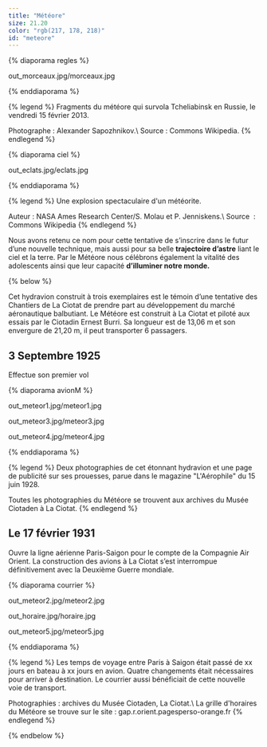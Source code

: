 ```yaml
---
title: "Météore"
size: 21.20
color: "rgb(217, 178, 218)"
id: "meteore"
---
```


{% diaporama regles %}

out_morceaux.jpg/morceaux.jpg

{% enddiaporama %}

{% legend %}
Fragments du météore qui survola Tcheliabinsk en Russie, le vendredi 15 février 2013.

Photographe&nbsp;: Alexander Sapozhnikov.\\
Source&nbsp;: Commons Wikipedia.
{% endlegend %}

{% diaporama ciel %}

out_eclats.jpg/eclats.jpg

{% enddiaporama %}

{% legend %}
Une explosion spectaculaire d'un météorite.

Auteur&nbsp;: NASA Ames Research Center/S. Molau et P. Jenniskens.\\
Source &nbsp;: Commons Wikipedia
{% endlegend %}


Nous avons retenu ce nom pour cette tentative de s’inscrire dans le futur d’une nouvelle technique, mais aussi pour sa belle **trajectoire d’astre** liant le ciel et la terre.
Par le Météore nous célébrons également la vitalité des adolescents ainsi que leur capacité **d’illuminer notre monde.**


{% below %}

Cet hydravion construit à trois exemplaires est le témoin d’une tentative des Chantiers de La Ciotat de prendre part au développement du marché aéronautique balbutiant. Le Météore est construit à La Ciotat et piloté aux essais par le Ciotadin Ernest Burri.
Sa longueur est de 13,06&nbsp;m et son envergure de 21,20&nbsp;m, il peut transporter 6 passagers.

3 Septembre 1925
------------

Effectue son premier vol

{% diaporama avionM %}

out_meteor1.jpg/meteor1.jpg

out_meteor3.jpg/meteor3.jpg

out_meteor4.jpg/meteor4.jpg

{% enddiaporama %}

{% legend %}
Deux photographies de cet étonnant hydravion et une page de publicité sur ses prouesses, parue dans le magazine "L'Aérophile" du 15 juin 1928. 

Toutes les photographies du Météore se trouvent aux archives du Musée Ciotaden à La Ciotat.
{% endlegend %}

Le 17 février 1931
------------

Ouvre la ligne aérienne Paris-Saigon pour le compte de la Compagnie Air Orient.
La construction des avions à La Ciotat s’est interrompue définitivement avec la Deuxième Guerre mondiale.


{% diaporama courrier %}

out_meteor2.jpg/meteor2.jpg

out_horaire.jpg/horaire.jpg

out_meteor5.jpg/meteor5.jpg

{% enddiaporama %}

{% legend %}
Les temps de voyage entre Paris à Saigon était passé de xx jours en bateau à xx jours en avion. Quatre changements était nécessaires pour arriver à destination. 
Le courrier aussi bénéficiait de cette nouvelle voie de transport. 

Photographies : archives du Musée Ciotaden, La Ciotat.\\
La grille d'horaires du Météore se trouve sur le site&nbsp;: gap.r.orient.pagesperso-orange.fr
{% endlegend %}

{% endbelow %}
